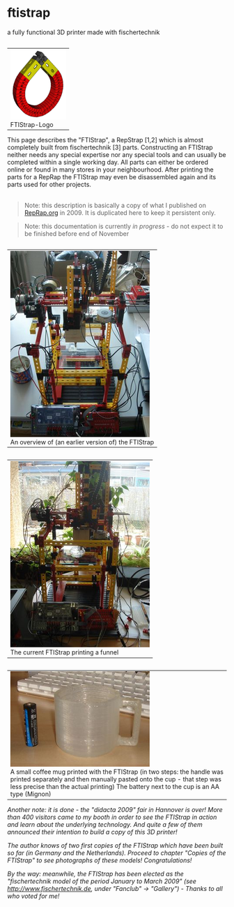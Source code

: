 # ftistrap #

a fully functional 3D printer made with fischertechnik

<table align="right" style="margin-left:10px"><tbody><tr><td>
  <img src="128px-FTIStrap-Logo.png"><br>FTIStrap-Logo
</td></tr></tbody></table> 
This page describes the "FTIStrap", a RepStrap [1,2] which is almost completely built from fischertechnik [3] parts. Constructing an FTIStrap neither needs any special expertise nor any special tools and can usually be completed within a single working day. All parts can either be ordered online or found in many stores in your neighbourhood. After printing the parts for a RepRap the FTIStrap may even be disassembled again and its parts used for other projects.
<br>&nbsp;<br>

> Note: this description is basically a copy of what I published on [RepRap.org](https://reprap.org/wiki/FTIStrap) in 2009. It is duplicated here to keep it persistent only.

> Note: this documentation is currently _in progress_ - do not expect it to be finished before end of November

<table align="left" style="margin-right:10px"><tbody><tr><td>
  <img src="320px-FTIStrap_01.jpg"><br>An overview of (an earlier version of) the FTIStrap
</td></tr></tbody></table> 

<table align="left" style="margin-right:10px"><tbody><tr><td>
  <img src="320px-FTIStrap_printing_Funnel.jpg"><br>The current FTIStrap printing a funnel
</td></tr></tbody></table> 

<span clear="both"></span>

<table align="left" width=320><tbody><tr><td>
  <img src="320px-Cup_cropped.jpg"><br>A small coffee mug printed with the FTIStrap (in two steps: the handle was printed separately and then manually pasted onto the cup - that step was less precise than the actual printing) The battery next to the cup is an AA type (Mignon)
</td></tr></tbody></table> 

_Another note: it is done - the "didacta 2009" fair in Hannover is over! More than 400 visitors came to my booth in order to see the FTIStrap in action and learn about the underlying technology. And quite a few of them announced their intention to build a copy of this 3D printer!_

_The author knows of two first copies of the FTIStrap which have been built so far (in Germany and the Netherlands). Proceed to chapter "Copies of the FTIStrap" to see photographs of these models! Congratulations!_

_By the way: meanwhile, the FTIStrap has been elected as the "fischertechnik model of the period January to March 2009" (see http://www.fischertechnik.de, under "Fanclub" -> "Gallery") - Thanks to all who voted for me!_

